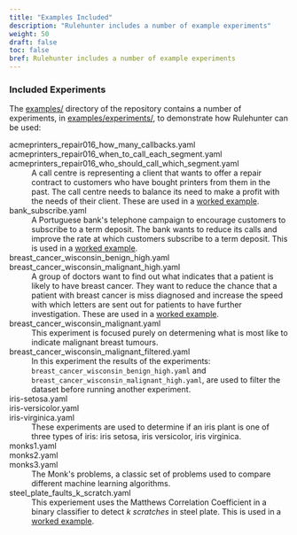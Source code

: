 ```yaml
---
title: "Examples Included"
description: "Rulehunter includes a number of example experiments"
weight: 50
draft: false
toc: false
bref: Rulehunter includes a number of example experiments
---
```


### Included Experiments

The [examples/](https://github.com/vlifesystems/rulehunter/blob/master/examples) directory of the repository contains a number of experiments, in [examples/experiments/](https://github.com/vlifesystems/rulehunter/blob/master/examples/experiments), to demonstrate how Rulehunter can be used:

<dl class="files">
  <dt>acmeprinters_repair016_how_many_callbacks.yaml</dt>
  <dt>acmeprinters_repair016_when_to_call_each_segment.yaml</dt>
  <dt>acmeprinters_repair016_who_should_call_which_segment.yaml</dt>
  <dd>A call centre is representing a client that wants to offer a repair contract to customers who have bought printers from them in the past. The call centre needs to balance its need to make a profit with the needs of their client.  These are used in a <a href="/docs/examples/call_centre_printer_repairs/">worked example</a>.</dd>

  <dt>bank_subscribe.yaml</dt>
  <dd>A Portuguese bank's telephone campaign to encourage customers to subscribe to a term deposit.  The bank wants to reduce its calls and improve the rate at which customers subscribe to a term deposit. This is used in a <a href="/docs/examples/bank_subscribe_term_deposit/">worked example</a>.</dd>

  <dt>breast_cancer_wisconsin_benign_high.yaml</dt>
  <dt>breast_cancer_wisconsin_malignant_high.yaml</dt>
  <dd>A group of doctors want to find out what indicates that a patient is likely to have breast cancer. They want to reduce the chance that a patient with breast cancer is miss diagnosed and increase the speed with which letters are sent out for patients to have further investigation.  These are used in a <a href="/docs/examples/breast_cancer_diagnosis/">worked example</a>.</dd>

  <dt>breast_cancer_wisconsin_malignant.yaml</dt>
  <dd>This experiment is focused purely on determening what is most like to indicate malignant breast tumours.</dd>

  <dt>breast_cancer_wisconsin_malignant_filtered.yaml</dt>
  <dd>In this experiment the results of the experiments: <code>breast_cancer_wisconsin_benign_high.yaml</code> and <code>breast_cancer_wisconsin_malignant_high.yaml</code>, are used to filter the dataset before running another experiment.</dd>

  <dt>iris-setosa.yaml</dt>
  <dt>iris-versicolor.yaml</dt>
  <dt>iris-virginica.yaml</dt>
  <dd>These experiments are used to determine if an iris plant is one of three types of iris: iris setosa, iris versicolor, iris virginica.

  <dt>monks1.yaml</dt>
  <dt>monks2.yaml</dt>
  <dt>monks3.yaml</dt>
  <dd>The Monk's problems, a classic set of problems used to compare different machine learning algorithms.</dd>

  <dt>steel_plate_faults_k_scratch.yaml</dt>
  <dd>This experiement uses the Matthews Correlation Coefficient in a binary classifier to detect <em>k scratches</em> in steel plate. This is used in a <a href="/docs/examples/steel_plate_fault/">worked example</a>.</dd>
</dl>

